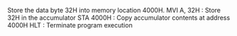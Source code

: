 Store the data byte 32H into memory location 4000H.
MVI A, 32H : Store 32H in the accumulator
STA 4000H : Copy accumulator contents at address 4000H 
HLT : Terminate program execution
